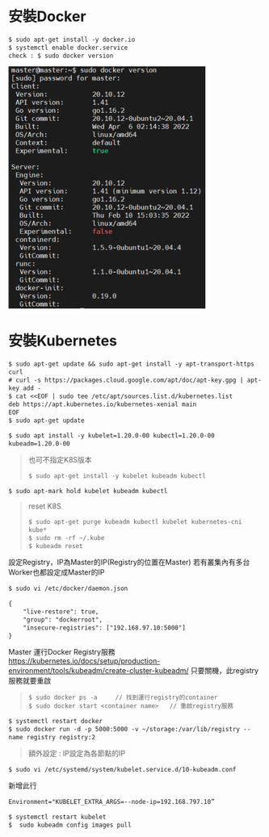 # 安裝Docker
```
$ sudo apt-get install -y docker.io
$ systemctl enable docker.service
check : $ sudo docker version
```
![image](https://github.com/jai-9110/Harmonia-FL/blob/d6e60efb7e7b403ca4921f312d73139b55812749/picture/Docker.png)

# 安裝Kubernetes
```
$ sudo apt-get update && sudo apt-get install -y apt-transport-https curl
# curl -s https://packages.cloud.google.com/apt/doc/apt-key.gpg | apt-key add -
$ cat <<EOF | sudo tee /etc/apt/sources.list.d/kubernetes.list
deb https://apt.kubernetes.io/kubernetes-xenial main
EOF
$ sudo apt-get update
```

```
$ sudo apt install -y kubelet=1.20.0-00 kubectl=1.20.0-00 kubeadm=1.20.0-00
```
> 也可不指定K8S版本  
> ```
> $ sudo apt-get install -y kubelet kubeadm kubectl
> ```

```
$ sudo apt-mark hold kubelet kubeadm kubectl
```
> reset K8S  
> ```
> $ sudo apt-get purge kubeadm kubectl kubelet kubernetes-cni kube*  
> $ sudo rm -rf ~/.kube  
> $ kubeadm reset  
> ```


設定Registry，IP為Master的IP(Registry的位置在Master)
若有叢集內有多台Worker也都設定成Master的IP
```
$ sudo vi /etc/docker/daemon.json
```
```
{
    "live-restore": true,
    "group": "dockerroot",
    "insecure-registries": ["192.168.97.10:5000"]
} 
```

Master 運行Docker Registry服務
<https://kubernetes.io/docs/setup/production-environment/tools/kubeadm/create-cluster-kubeadm/>
只要關機，此registry服務就要重啟  
> ```  
> $ sudo docker ps -a     // 找到運行registry的container  
> $ sudo docker start <container name>   // 重啟registry服務  
> ```

```
$ systemctl restart docker
$ sudo docker run -d -p 5000:5000 -v ~/storage:/var/lib/registry --name registry registry:2
```

> 額外設定 : IP設定為各節點的IP  
```
$ sudo vi /etc/systemd/system/kubelet.service.d/10-kubeadm.conf
```
新增此行
```
Environment="KUBELET_EXTRA_ARGS=--node-ip=192.168.797.10”
```
```
$ systemctl restart kubelet
$  sudo kubeadm config images pull
```
